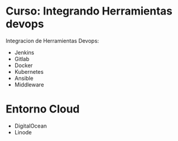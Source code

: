 Curso: Integrando Herramientas devops
=======================================

Integracion de Herramientas Devops: 

* Jenkins
* Gitlab
* Docker
* Kubernetes
* Ansible
* Middleware

Entorno Cloud
==========

* DigitalOcean
* Linode
